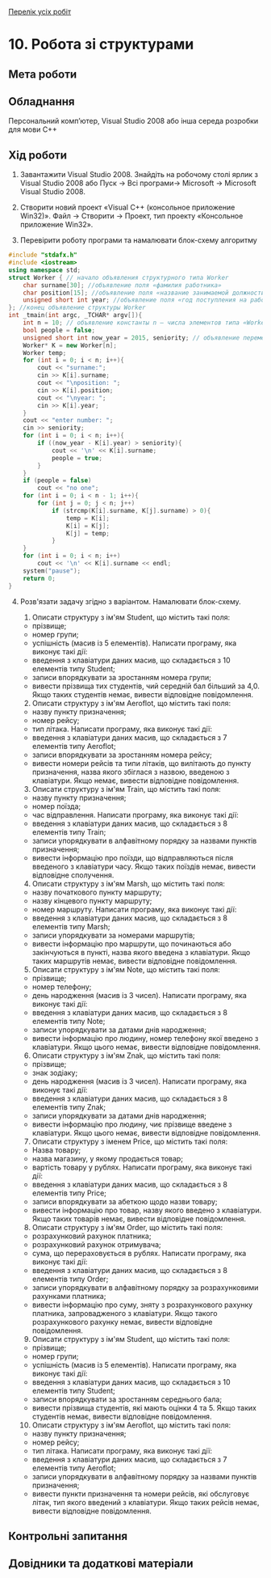 [Перелік усіх робіт](README.md)

# 10. Робота зі структурами

## Мета роботи 



## Обладнання

Персональний комп’ютер, Visual Studio 2008 або інша середа розробки для мови C++

## Хід роботи

1. Завантажити Visual Studio 2008. Знайдіть на робочому столі ярлик з Visual Studio 2008 або Пуск → Всі програми→ Microsoft → Microsoft Visual Studio 2008.

2. Створити новий проект «Visual C++ (консольное приложение Win32)». Файл → Cтворити → Проект, тип проекту «Консольное приложение Win32».

3. Перевірити роботу програми та намалювати блок-схему алгоритму
```cpp
#include "stdafx.h"
#include <iostream>
using namespace std;
struct Worker { // начало объявления структурного типа Worker
	char surname[30]; //объявление поля «фамилия работника»
	char position[15]; //объявление поля «название занимаемой должности»
	unsigned short int year; //объявление поля «год поступления на работу»
}; //конец объявление структуры Worker
int _tmain(int argc, _TCHAR* argv[]){
	int n = 10; // объявление константы n — числа элементов типа «Worker»
	bool people = false;
	unsigned short int now_year = 2015, seniority; // объявление переменных now_year — текущий год и seniority — стаж
	Worker* K = new Worker[n];
	Worker temp;
	for (int i = 0; i < n; i++){
		cout << "surname:";
		cin >> K[i].surname;
		cout << "\nposition: ";
		cin >> K[i].position;
		cout << "\nyear: ";
		cin >> K[i].year;
	}
	cout << "enter number: ";
	cin >> seniority;
	for (int i = 0; i < n; i++){
		if ((now_year - K[i].year) > seniority){
			cout << '\n' << K[i].surname;
			people = true;
		}
	}
	if (people = false)
		cout << "no one";
	for (int i = 0; i < n - 1; i++){
		for (int j = 0; j < n; j++)
			if (strcmp(K[i].surname, K[j].surname) > 0){
				temp = K[i];
				K[i] = K[j];
				K[j] = temp;
			}
	}
	for (int i = 0; i < n; i++)
		cout << '\n' << K[i].surname << endl;
	system("pause");
	return 0;
}
```

4. Розв'язати задачу згідно з варіантом. Намалювати блок-схему.
	1. Описати структуру з ім'ям Student, що містить такі поля:
    - прізвище;
    - номер групи;
    - успішність (масив із 5 елементів).
	Написати програму, яка виконує такі дії:
    - введення з клавіатури даних масив, що складається з 10 елементів типу Student;
    - записи впорядкувати за зростанням номера групи;
    - вивести прізвища тих студентів, чий середній бал більший за 4,0. Якщо таких студентів немає, вивести відповідне повідомлення.

    2. Описати структуру з ім'ям Aeroflot, що містить такі поля:
    - назву пункту призначення;
    - номер рейсу;
    - тип літака.
	Написати програму, яка виконує такі дії:
    - введення з клавіатури даних масив, що складається з 7 елементів типу Aeroflot;
    - записи впорядкувати за зростанням номера рейсу;
    - вивести номери рейсів та типи літаків, що вилітають до пункту призначення, назва якого збіглася з назвою, введеною з клавіатури. Якщо немає, вивести відповідне повідомлення.

    3. Описати структуру з ім'ям Train, що містить такі поля:

    - назву пункту призначення;
    - номер поїзда;
    - час відправлення.
    Написати програму, яка виконує такі дії:
    - введення з клавіатури даних масив, що складається з 8 елементів типу Train;
    - записи упорядкувати в алфавітному порядку за назвами пунктів призначення;
    - вивести інформацію про поїзди, що відправляються після введеного з клавіатури часу. Якщо таких поїздів немає, вивести відповідне сполучення.

    4. Описати структуру з ім'ям Marsh, що містить такі поля:
    - назву початкового пункту маршруту;
    - назву кінцевого пункту маршруту;
    - номер маршруту.
    Написати програму, яка виконує такі дії:
    - введення з клавіатури даних масив, що складається з 8 елементів типу Marsh;
    - записи упорядкувати за номерами маршрутів;
    - вивести інформацію про маршрути, що починаються або закінчуються в пункті, назва якого введена з клавіатури. Якщо таких маршрутів немає, вивести відповідне повідомлення.

    5. Описати структуру з ім'ям Note, що містить такі поля:
    - прізвище;
    - номер телефону;
    - день народження (масив із 3 чисел).
    Написати програму, яка виконує такі дії:
    - введення з клавіатури даних масив, що складається з 8 елементів типу Note;
    - записи упорядкувати за датами днів народження;
    - вивести інформацію про людину, номер телефону якої введено з клавіатури. Якщо цього немає, вивести відповідне повідомлення.

    6. Описати структуру з ім'ям Znak, що містить такі поля:
    - прізвище;
    - знак зодіаку;
    - день народження (масив із 3 чисел).
    Написати програму, яка виконує такі дії:
    - введення з клавіатури даних масив, що складається з 8 елементів типу Znak;
    - записи упорядкувати за датами днів народження;
    - вивести інформацію про людину, чиє прізвище введене з клавіатури. Якщо цього немає, вивести відповідне повідомлення.

    7. Описати структуру з іменем Price, що містить такі поля:
    - Назва товару;
    - назва магазину, у якому продається товар;
    - вартість товару у рублях.
    Написати програму, яка виконує такі дії:
    - введення з клавіатури даних масив, що складається з 8 елементів типу Price;
    - записи впорядкувати за абеткою щодо назви товару;
    - вивести інформацію про товар, назву якого введено з клавіатури. Якщо таких товарів немає, вивести відповідне повідомлення.

    8. Описати структуру з ім'ям Order, що містить такі поля:
    - розрахунковий рахунок платника;
    - розрахунковий рахунок отримувача;
    - сума, що перераховується в рублях.
    Написати програму, яка виконує такі дії:
    - введення з клавіатури даних масив, що складається з 8 елементів типу Order;
    - записи упорядкувати в алфавітному порядку за розрахунковими рахунками платника;
    - вивести інформацію про суму, зняту з розрахункового рахунку платника, запровадженого з клавіатури. Якщо такого розрахункового рахунку немає, вивести відповідне повідомлення.

    9. Описати структуру з ім'ям Student, що містить такі поля:
    - прізвище;
    - номер групи;
    - успішність (масив із 5 елементів).
    Написати програму, яка виконує такі дії:
    - введення з клавіатури даних масив, що складається з 10 елементів типу Student;
    - записи впорядкувати за зростанням середнього бала;
    - вивести прізвища студентів, які мають оцінки 4 та 5. Якщо таких студентів немає, вивести відповідне повідомлення.

    10. Описати структуру з ім'ям Aeroflot, що містить такі поля:
    - назву пункту призначення;
    - номер рейсу;
    - тип літака.
    Написати програму, яка виконує такі дії:
    - введення з клавіатури даних масив, що складається з 7 елементів типу Aeroflot;
    - записи упорядкувати в алфавітному порядку за назвами пунктів призначення;
    - вивести пункти призначення та номери рейсів, які обслуговує літак, тип якого введений з клавіатури. Якщо таких рейсів немає, вивести відповідне повідомлення.

 

## Контрольні запитання


## Довідники та додаткові матеріали
